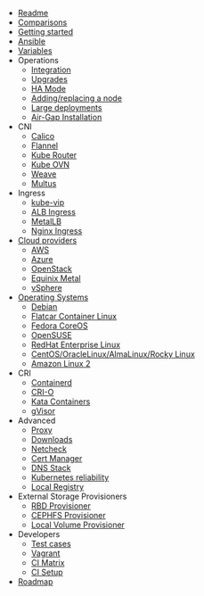 * [Readme](/)
* [Comparisons](/docs/comparisons.md)
* [Getting started](/docs/getting-started.md)
* [Ansible](docs/ansible.md)
* [Variables](/docs/vars.md)
* Operations
  * [Integration](docs/integration.md)
  * [Upgrades](/docs/upgrades.md)
  * [HA Mode](docs/ha-mode.md)
  * [Adding/replacing a node](docs/nodes.md)
  * [Large deployments](docs/large-deployments.md)
  * [Air-Gap Installation](docs/offline-environment.md)
* CNI
  * [Calico](docs/calico.md)
  * [Flannel](docs/flannel.md)
  * [Kube Router](docs/kube-router.md)
  * [Kube OVN](docs/kube-ovn.md)
  * [Weave](docs/weave.md)
  * [Multus](docs/multus.md)
* Ingress
  * [kube-vip](docs/kube-vip.md)
  * [ALB Ingress](docs/ingress_controller/alb_ingress_controller.md)
  * [MetalLB](docs/metallb.md)
  * [Nginx Ingress](docs/ingress_controller/ingress_nginx.md)
* [Cloud providers](docs/cloud.md)
  * [AWS](docs/aws.md)
  * [Azure](docs/azure.md)
  * [OpenStack](/docs/openstack.md)
  * [Equinix Metal](/docs/equinix-metal.md)
  * [vSphere](/docs/vsphere.md)
* [Operating Systems](docs/bootstrap-os.md)
  * [Debian](docs/debian.md)
  * [Flatcar Container Linux](docs/flatcar.md)
  * [Fedora CoreOS](docs/fcos.md)
  * [OpenSUSE](docs/opensuse.md)
  * [RedHat Enterprise Linux](docs/rhel.md)
  * [CentOS/OracleLinux/AlmaLinux/Rocky Linux](docs/centos8.md)
  * [Amazon Linux 2](docs/amazonlinux.md)
* CRI
  * [Containerd](docs/containerd.md)
  * [CRI-O](docs/cri-o.md)
  * [Kata Containers](docs/kata-containers.md)
  * [gVisor](docs/gvisor.md)
* Advanced
  * [Proxy](/docs/proxy.md)
  * [Downloads](docs/downloads.md)
  * [Netcheck](docs/netcheck.md)
  * [Cert Manager](docs/cert_manager.md)
  * [DNS Stack](docs/dns-stack.md)
  * [Kubernetes reliability](docs/kubernetes-reliability.md)
  * [Local Registry](docs/kubernetes-apps/registry.md)
* External Storage Provisioners
  * [RBD Provisioner](docs/kubernetes-apps/rbd_provisioner.md)
  * [CEPHFS Provisioner](docs/kubernetes-apps/cephfs_provisioner.md)
  * [Local Volume Provisioner](docs/kubernetes-apps/local_volume_provisioner.md)
* Developers
  * [Test cases](docs/test_cases.md)
  * [Vagrant](docs/vagrant.md)
  * [CI Matrix](docs/ci.md)
  * [CI Setup](docs/ci-setup.md)
* [Roadmap](docs/roadmap.md)
